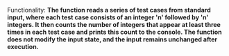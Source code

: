 Functionality: **The function reads a series of test cases from standard input, where each test case consists of an integer 'n' followed by 'n' integers. It then counts the number of integers that appear at least three times in each test case and prints this count to the console. The function does not modify the input state, and the input remains unchanged after execution.**